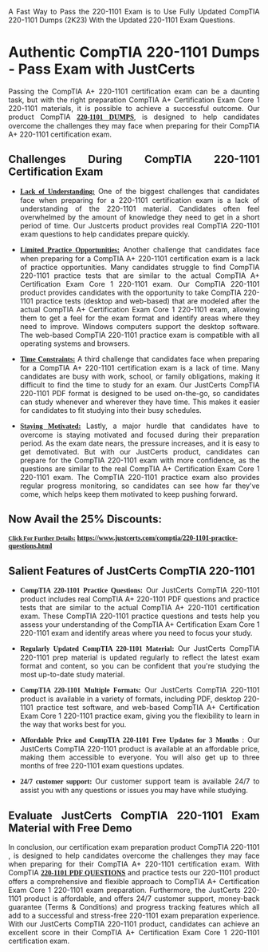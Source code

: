 <p dir="auto" style="text-align: justify;">A Fast Way to Pass the 220-1101 Exam is to Use Fully Updated CompTIA 220-1101 Dumps (2K23) With the Updated 220-1101 Exam Questions.</p>

<h1 style="text-align: justify;"><strong>Authentic CompTIA 220-1101 Dumps - Pass Exam with JustCerts</strong></h1>

<p style="text-align: justify;">Passing the CompTIA A+ 220-1101 certification exam can be a daunting task, but with the right preparation CompTIA A+ Certification Exam Core 1 220-1101 materials, it is possible to achieve a successful outcome. Our product CompTIA <strong><a href="https://www.justcerts.com/comptia/220-1101-practice-questions.html"><span style="font-family:Georgia,serif;"><u>220-1101 DUMPS</u></span></a></strong>, is designed to help candidates overcome the challenges they may face when preparing for their CompTIA A+ 220-1101 certification exam.</p>

<h2 style="text-align: justify;"><strong>Challenges During CompTIA 220-1101 Certification Exam</strong></h2>

<ul>
	<li style="text-align: justify;"><u><span style="font-family:Georgia,serif;"><strong>Lack of Understanding:</strong></span></u> One of the biggest challenges that candidates face when preparing for a 220-1101 certification exam is a lack of understanding of the 220-1101 material. Candidates often feel overwhelmed by the amount of knowledge they need to get in a short period of time. Our Justcerts product provides real CompTIA 220-1101 exam questions to help candidates prepare quickly.</li>
</ul>

<ul>
	<li style="text-align: justify;"><u><span style="font-family:Georgia,serif;"><strong>Limited Practice Opportunities:</strong></span></u> Another challenge that candidates face when preparing for a CompTIA A+ 220-1101 certification exam is a lack of practice opportunities. Many candidates struggle to find CompTIA 220-1101 practice tests that are similar to the actual CompTIA A+ Certification Exam Core 1 220-1101 exam. Our CompTIA 220-1101 product provides candidates with the opportunity to take CompTIA 220-1101 practice tests (desktop and web-based) that are modeled after the actual CompTIA A+ Certification Exam Core 1 220-1101 exam, allowing them to get a feel for the exam format and identify areas where they need to improve. Windows computers support the desktop software. The web-based CompTIA 220-1101 practice exam is compatible with all operating systems and browsers.</li>
</ul>

<ul>
	<li style="text-align: justify;"><u><span style="font-family:Georgia,serif;"><strong>Time Constraints:</strong></span></u> A third challenge that candidates face when preparing for a CompTIA A+ 220-1101 certification exam is a lack of time. Many candidates are busy with work, school, or family obligations, making it difficult to find the time to study for an exam. Our JustCerts CompTIA 220-1101 PDF format is designed to be used on-the-go, so candidates can study whenever and wherever they have time. This makes it easier for candidates to fit studying into their busy schedules.</li>
</ul>

<ul>
	<li style="text-align: justify;"><u><span style="font-family:Georgia,serif;"><strong>Staying Motivated:</strong></span></u> Lastly, a major hurdle that candidates have to overcome is staying motivated and focused during their preparation period. As the exam date nears, the pressure increases, and it is easy to get demotivated. But with our JustCerts product, candidates can prepare for the CompTIA 220-1101 exam with more confidence, as the questions are similar to the real CompTIA A+ Certification Exam Core 1 220-1101 exam. The CompTIA 220-1101 practice exam also provides regular progress monitoring, so candidates can see how far they've come, which helps keep them motivated to keep pushing forward.</li>
</ul>

<h2 style="text-align: justify;"><strong>Now Avail the 25% Discounts:</strong></h2>

<p><span style="font-size:12px;"><u><span style="font-family:Georgia,serif;"><strong>Click For Further Details:</strong></span></u></span><span style="font-size:14px;"><span style="font-family:Georgia,serif;"><strong> <a href="https://www.justcerts.com/comptia/220-1101-practice-questions.html">https://www.justcerts.com/comptia/220-1101-practice-questions.html</a></strong></span></span></p>

<h2 style="text-align: justify;"><strong>Salient Features of JustCerts CompTIA 220-1101</strong></h2>

<ul>
	<li style="text-align: justify;"><span style="font-family:Georgia,serif;"><strong>CompTIA 220-1101 Practice Questions:</strong></span> Our JustCerts CompTIA 220-1101 product includes real CompTIA A+ 220-1101 PDF questions and practice tests that are similar to the actual CompTIA A+ 220-1101 certification exam. These CompTIA 220-1101 practice questions and tests help you assess your understanding of the CompTIA A+ Certification Exam Core 1 220-1101 exam and identify areas where you need to focus your study.</li>
</ul>

<ul>
	<li style="text-align: justify;"><span style="font-family:Georgia,serif;"><strong>Regularly Updated CompTIA 220-1101 Material:</strong></span> Our JustCerts CompTIA 220-1101 prep material is updated regularly to reflect the latest exam format and content, so you can be confident that you're studying the most up-to-date study material.</li>
</ul>

<ul>
	<li style="text-align: justify;"><span style="font-family:Georgia,serif;"><strong>CompTIA 220-1101 Multiple Formats:</strong></span> Our JustCerts CompTIA 220-1101 product is available in a variety of formats, including PDF, desktop 220-1101 practice test software, and web-based CompTIA A+ Certification Exam Core 1 220-1101 practice exam, giving you the flexibility to learn in the way that works best for you.</li>
</ul>

<ul>
	<li style="text-align: justify;"><span style="font-family:Georgia,serif;"><strong>Affordable Price and CompTIA 220-1101 Free Updates for 3 Months</strong></span> : Our JustCerts CompTIA 220-1101 product is available at an affordable price, making them accessible to everyone. You will also get up to three months of free 220-1101 exam questions updates.</li>
</ul>

<ul>
	<li style="text-align: justify;"><span style="font-family:Georgia,serif;"><strong>24/7 customer support:</strong></span> Our customer support team is available 24/7 to assist you with any questions or issues you may have while studying.</li>
</ul>

<h2 style="text-align: justify;"><strong>Evaluate JustCerts CompTIA 220-1101 Exam Material with Free Demo</strong></h2>

<p style="text-align: justify;">In conclusion, our certification exam preparation product CompTIA 220-1101 , is designed to help candidates overcome the challenges they may face when preparing for their CompTIA A+ 220-1101 certification exam. With CompTIA <a href="https://www.justcerts.com/comptia/220-1101-practice-questions.html"><u><strong><span style="font-family:Georgia,serif;">220-1101 PDF QUESTIONS</span></strong></u></a> and practice tests our 220-1101 product offers a comprehensive and flexible approach to CompTIA A+ Certification Exam Core 1 220-1101 exam preparation. Furthermore, the JustCerts 220-1101 product is affordable, and offers 24/7 customer support, money-back guarantee (Terms & Conditions) and progress tracking features which all add to a successful and stress-free 220-1101 exam preparation experience. With our JustCerts CompTIA 220-1101 product, candidates can achieve an excellent score in their CompTIA A+ Certification Exam Core 1 220-1101 certification exam.</p>
